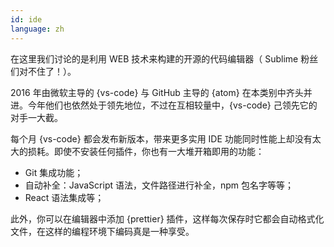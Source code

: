 ```yaml
---
id: ide  
language: zh
---
```


在这里我们讨论的是利用 WEB 技术来构建的开源的代码编辑器（ Sublime 粉丝们对不住了！）。

2016 年由微软主导的 {vs-code} 与 GitHub 主导的 {atom} 在本类别中齐头并进。今年他们也依然处于领先地位，不过在互相较量中，{vs-code} 己领先它的对手一大截。

每个月 {vs-code} 都会发布新版本，带来更多实用 IDE 功能同时性能上却没有太大的损耗。即使不安装任何插件，你也有一大堆开箱即用的功能：

* Git 集成功能；
* 自动补全：JavaScript 语法，文件路径进行补全，npm 包名字等等；
* React 语法集成等；

此外，你可以在编辑器中添加 {prettier} 插件，这样每次保存时它都会自动格式化文件，在这样的编程环境下编码真是一种享受。

